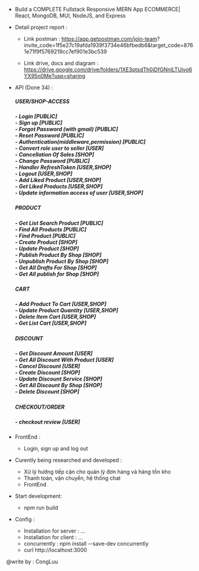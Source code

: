 - Build a COMPLETE Fullstack Responsive MERN App ECOMMERCE| React, MongoDB, MUI, NodeJS, and Express

- Detail project report :

  - Link postman : https://app.getpostman.com/join-team?
    invite_code=1f5e27c19afda1939f3734e46bfbedb6&target_code=8761e71f9f5769219cc7ef901e3bc539

  - Link drive, docs and diagram : https://drive.google.com/drive/folders/1XE3ptsdTh0jDfGNnlLTUivo6YX95n0Me?usp=sharing

- API (Done 34) :

  <h5>USER/SHOP-ACCESS<h5>
  - Login [PUBLIC] <br>
  - Sign up [PUBLIC]<br>
  - Forgot Password (with gmail) [PUBLIC]<br>
  - Reset Password [PUBLIC]<br>
  - Authentication(middleware,permission) [PUBLIC]<br>
  - Convert role user to seller [USER]<br>
  - Cancellation Of Sales [SHOP]<br>
  - Change Password [PUBLIC]<br>
  - Handler RefreshToken [USER,SHOP]<br>
  - Logout  [USER,SHOP]<br>
  <!-- - Tokens [USER,SHOP]<br> -->
  - Add Liked Product [USER,SHOP]<br>
  - Get Liked Products [USER,SHOP]<br>
  - Update information access of user [USER,SHOP]<br>
  <h5>PRODUCT<h5>
  - Get List Search Product [PUBLIC]<br>
  - Find All Products [PUBLIC]<br>
  - Find Product [PUBLIC]<br>
  - Create Product [SHOP]<br>
  - Update Product [SHOP]<br>
  - Publish Product By Shop [SHOP]<br>
  - Unpublish Product By Shop [SHOP]<br>
  - Get All Drafts For Shop [SHOP]<br>
  - Get All publish for Shop [SHOP]<br>
  <h5>CART<h5>
  - Add Product To Cart [USER,SHOP]<br>
  - Update Product Quantity [USER,SHOP]<br>
  - Delete Item Cart [USER,SHOP]<br>
  - Get List Cart [USER,SHOP]<br>
  <h5>DISCOUNT<h5>
  - Get Discount Amount [USER]<br>
  - Get All Discount With Product [USER]<br>
  - Cancel Discount [USER]<br>
  - Create Discount [SHOP]<br>
  - Update Discount Service [SHOP]<br>
  - Get All Discount By Shop [SHOP]<br>
  - Delete Discount [SHOP]<br>
  <h5>CHECKOUT/ORDER<h5>
  - checkout review [USER]<br>

- FrontEnd :

  - Login, sign up and log out <br>

- Curently being researched and developed :

  - Xử lý hướng tiếp cận cho quản lý đơn hàng và hàng tồn kho
  - Thanh toán, vận chuyển, hệ thống chat
  - FrontEnd

- Start development:

  - npm run build

- Config :
  - Installation for server : ...
  - Installation for client : ...
  - concurrently : npm install --save-dev concurrently
  - curl http://localhost:3000

@write by : CongLuu
